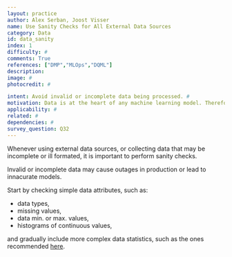 ```yaml
---
layout: practice
author: Alex Serban, Joost Visser
name: Use Sanity Checks for All External Data Sources
category: Data
id: data_sanity
index: 1
difficulty: #
comments: True
references: ["DMP","MLOps","DQML"]
description:
image: #
photocredit: #

intent: Avoid invalid or incomplete data being processed. #
motivation: Data is at the heart of any machine learning model. Therefore, having the right data is crucial for model quality. #
applicability: #
related: #
dependencies: #
survey_question: Q32
---
```


Whenever using external data sources, or collecting data that may be incomplete or ill formated, it is important to perform sanity checks.
<!-- before using it. -->
Invalid or incomplete data may cause outages in production or lead to innacurate models.

Start by checking simple data attributes, such as:

- data types,
- missing values,
- data min. or max. values,
- histograms of continuous values,

and gradually include more complex data statistics, such as the ones recommended <a href="/blog/2020/input_data_completeness">here</a>.
